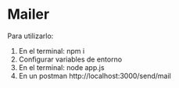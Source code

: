 # Mailer

Para utilizarlo:

1. En el terminal: npm i
2. Configurar variables de entorno
3. En el terminal: node app.js
4. En un postman http://localhost:3000/send/mail
